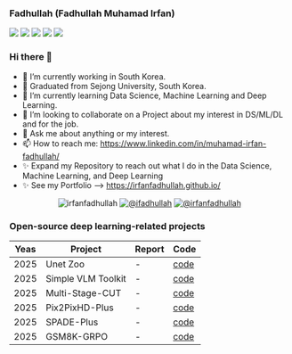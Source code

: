 ### Fadhullah (Fadhullah Muhamad Irfan)
![](https://github-profile-summary-cards.vercel.app/api/cards/profile-details?username=irfanfadhullah&theme=solarized_dark)
![](https://github-profile-summary-cards.vercel.app/api/cards/repos-per-language?username=irfanfadhullah&theme=solarized_dark)
![](https://github-profile-summary-cards.vercel.app/api/cards/most-commit-language?username=irfanfadhullah&theme=solarized_dark)
![](https://github-profile-summary-cards.vercel.app/api/cards/stats?username=irfanfadhullah&theme=solarized_dark)
![](https://github-profile-summary-cards.vercel.app/api/cards/productive-time?username=irfanfadhullah&theme=solarized_dark)

### Hi there 👋
- 🔭 I’m currently working in South Korea.
- 🔭 Graduated from Sejong University, South Korea.
- 🌱 I’m currently learning Data Science, Machine Learning and Deep Learning.
- 👯 I’m looking to collaborate on a Project about my interest in DS/ML/DL and for the job.
- 💬 Ask me about anything or my interest.
- 📫 How to reach me: https://www.linkedin.com/in/muhamad-irfan-fadhullah/
- ✨ Expand my Repository to reach out what I do in the Data Science, Machine Learning, and Deep Learning
- ✨ See my Portfolio --> https://irfanfadhullah.github.io/


<p align="center">

   <img src="https://komarev.com/ghpvc/?username=irfanfadhullah" alt="irfanfadhullah" />
   <a href="https://twitter.com/intent/follow?screen_name=ifadhullah"><img src="https://img.shields.io/badge/--twitter?label=Twitter&logo=Twitter&style=social" alt="@ifadhullah" /></a>
   <a href="https://www.linkedin.com/in/muhamad-irfan-fadhullah"><img src="https://img.shields.io/badge/--linkedin?label=LinkedIn&logo=LinkedIn&style=social" alt="@irfanfadhullah" /></a>
</p>

### Open-source deep learning-related projects
Yeas | Project | Report | Code | 
--- | --- | --- | --- |
2025 | Unet Zoo   | - | [code](https://github.com/irfanfadhullah/unet_zoo)
2025 | Simple VLM Toolkit| - | [code](https://github.com/irfanfadhullah/simple-vlm-toolkit)
2025 | Multi-Stage-CUT| - | [code](https://github.com/irfanfadhullah/Multi-Stage-CUT)
2025 | Pix2PixHD-Plus | - | [code](https://github.com/irfanfadhullah/Pix2PixHD-Plus)
2025 | SPADE-Plus | - | [code](https://github.com/irfanfadhullah/SPADE-Plus)
2025 | GSM8K-GRPO | - | [code](https://github.com/irfanfadhullah/gsm8k-grpo)
